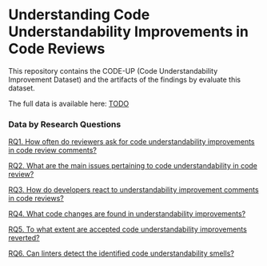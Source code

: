 # Understanding Code Understandability Improvements in Code Reviews

This repository contains the CODE-UP (Code Understandability Improvement Dataset) and the artifacts of the findings by evaluate this dataset.

The full data is available here: [TODO]()

### Data by Research Questions

[RQ1. How often do reviewers ask for code understandability improvements in code review comments?](RQ1.md)

[RQ2. What are the main issues pertaining to code understandability in code review?](RQ2.md)

[RQ3. How do developers react to understandability improvement comments in code reviews?](RQ3.md)

[RQ4. What code changes are found in understandability improvements?](RQ4.md)

[RQ5. To what extent are accepted code understandability improvements reverted?](RQ5.md)

[RQ6. Can linters detect the identified code understandability smells?](RQ6.md)